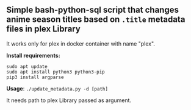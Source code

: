 Simple bash-python-sql script that changes anime season titles based on `.title` metadata files in plex Library
--


It works only for plex in docker container with name "plex".

**Install requirements:**
```
sudo apt update
sudo apt install python3 python3-pip
pip3 install argparse
```

**Usage**: `./update_metadata.py -d [path]`

It needs path to plex Library passed as argument.
